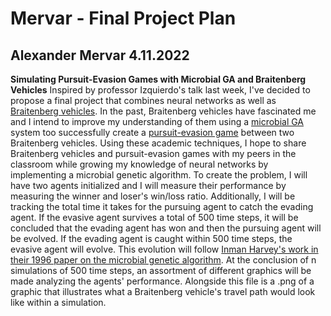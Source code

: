 # Mervar - Final Project Plan
## Alexander Mervar 4.11.2022

**Simulating Pursuit-Evasion Games with Microbial GA and Braitenberg Vehicles**
Inspired by professor Izquierdo's talk last week, I've decided to propose a final project that combines neural networks as well as [Braitenberg vehicles](http://www.harmendeweerd.nl/braitenberg-vehicles/). In the past, Braitenberg vehicles have fascinated me and I intend to improve my understanding of them using a [microbial GA](http://users.sussex.ac.uk/~inmanh/MicrobialGA_ECAL2009.pdf) system too successfully create a [pursuit-evasion game](http://satirist.org/learn-game/systems/pursue.html) between two Braitenberg vehicles. Using these academic techniques, I hope to share Braitenberg vehicles and pursuit-evasion games with my peers in the classroom while growing my knowledge of neural networks by implementing a microbial genetic algorithm.
To create the problem, I will have two agents initialized and I will measure their performance by measuring the winner and loser's win/loss ratio. Additionally, I will be tracking the total time it takes for the pursuing agent to catch the evading agent. If the evasive agent survives a total of 500 time steps, it will be concluded that the evading agent has won and then the pursuing agent will be evolved. If the evading agent is caught within 500 time steps, the evasive agent will evolve. This evolution will follow [Inman Harvey's work in their 1996 paper on the microbial genetic algorithm](http://users.sussex.ac.uk/~inmanh/MicrobialGA_ECAL2009.pdf). At the conclusion of n simulations of 500 time steps, an assortment of different graphics will be made analyzing the agents' performance.
Alongside this file is a .png of a graphic that illustrates what a Braitenberg vehicle's travel path would look like within a simulation.